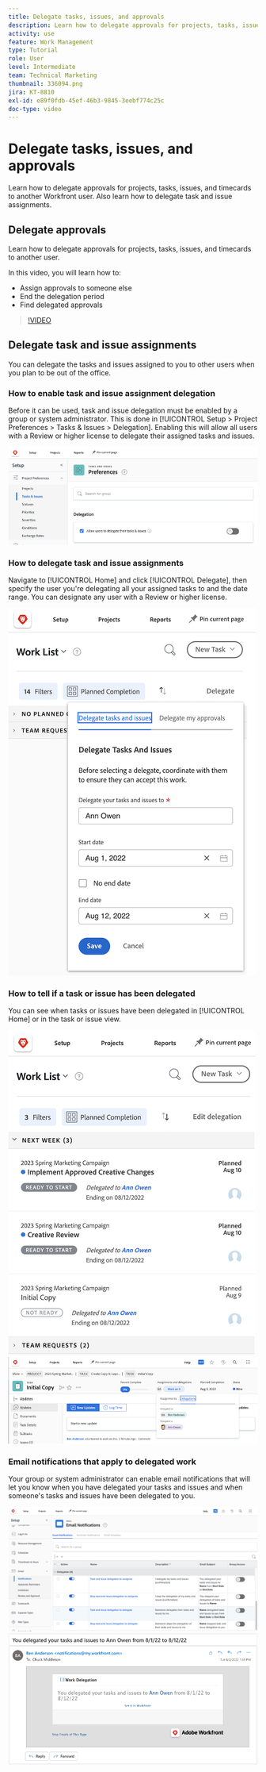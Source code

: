 ```yaml
---
title: Delegate tasks, issues, and approvals
description: Learn how to delegate approvals for projects, tasks, issues, and timecards to another Workfront user. Also learn how to delegate task and issue assignments.
activity: use
feature: Work Management
type: Tutorial
role: User
level: Intermediate
team: Technical Marketing
thumbnail: 336094.png
jira: KT-8810
exl-id: e89f0fdb-45ef-46b3-9845-3eebf774c25c
doc-type: video
---
```

# Delegate tasks, issues, and approvals

Learn how to delegate approvals for projects, tasks, issues, and timecards to another Workfront user. Also learn how to delegate task and issue assignments.

## Delegate approvals

Learn how to delegate approvals for projects, tasks, issues, and timecards to another user.

In this video, you will learn how to:

* Assign approvals to someone else
* End the delegation period
* Find delegated approvals 

>[!VIDEO](https://video.tv.adobe.com/v/336094/?quality=12&learn=on)

<!---
learn more URLS
Delegate approval request
--->

## Delegate task and issue assignments

You can delegate the tasks and issues assigned to you to other users when you plan to be out of the office. 

### How to enable task and issue assignment delegation

Before it can be used, task and issue delegation must be enabled by a group or system administrator. This is done in [!UICONTROL Setup > Project Preferences > Tasks & Issues > Delegation]. Enabling this will allow all users with a Review or higher license to delegate their assigned tasks and issues.

![Screenshot showing [!UICONTROL Setup] preferences for delegation](assets/delegation-1.png)

### How to delegate task and issue assignments

Navigate to [!UICONTROL Home] and click [!UICONTROL Delegate], then specify the user you're delegating all your assigned tasks to and the date range. You can designate any user with a Review or higher license.

![Screenshot showing the delegation tab in [!UICONTROL Home]](assets/delegation-2.png)

### How to tell if a task or issue has been delegated

You can see when tasks or issues have been delegated in [!UICONTROL Home] or in the task or issue view.

![Screenshot showing delegated task assignment in [!UICONTROL Home]](assets/delegation-4.png)
![Screenshot showing delegated task assignment in the task view](assets/delegation-3.png)

### Email notifications that apply to delegated work

Your group or system administrator can enable email notifications that will let you know when you have delegated your tasks and issues and when someone's tasks and issues have been delegated to you.

![Screenshot showing [!UICONTROL Setup] email notification options for delegation](assets/delegation-5.png)
![Screenshot showing a work delegation email](assets/delegation-6.png)
